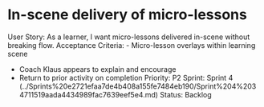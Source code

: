# In-scene delivery of micro-lessons

User Story: As a learner, I want micro-lessons delivered in-scene without breaking flow.
Acceptance Criteria: - Micro-lesson overlays within learning scene
- Coach Klaus appears to explain and encourage
- Return to prior activity on completion
Priority: P2
Sprint: Sprint 4 (../Sprints%20e2721efaa7de4b408a155fe7484eb190/Sprint%204%2034711519aada4434989fac7639eef5e4.md)
Status: Backlog